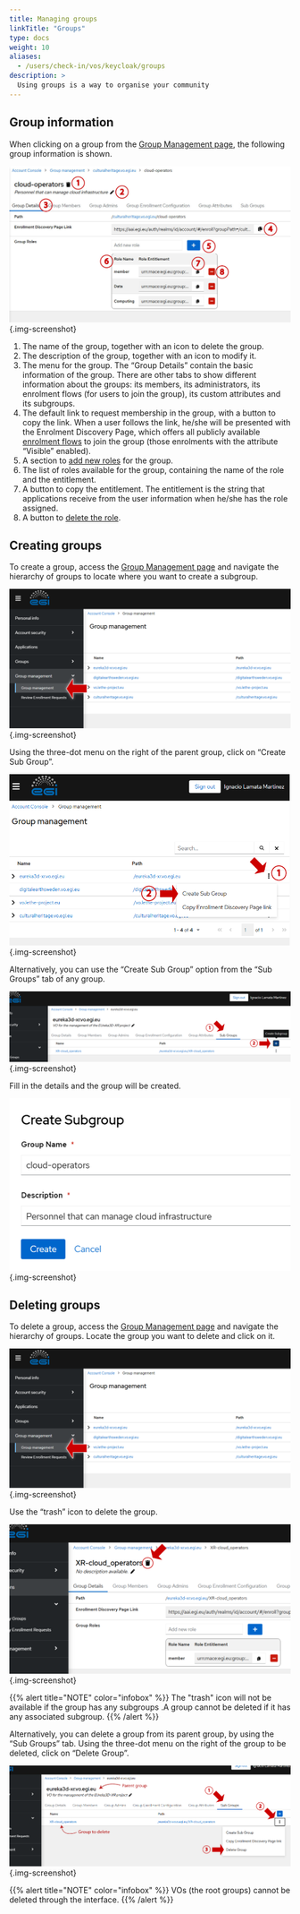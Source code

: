 ```yaml
---
title: Managing groups
linkTitle: "Groups"
type: docs
weight: 10
aliases:
  - /users/check-in/vos/keycloak/groups
description: >
  Using groups is a way to organise your community
---
```


## Group information

When clicking on a group from the
[Group Management page](https://aai.egi.eu/auth/realms/id/account/#/groups/admingroups),
the following group information is shown.

![Group details](./group_details.jpg)
{.img-screenshot}

1.  The name of the group, together with an icon to delete the group.
2.  The description of the group, together with an icon to modify it.
3.  The menu for the group. The “Group Details” contain the basic information of
    the group. There are other tabs to show different information about the
    groups: its members, its administrators, its enrolment flows (for users to
    join the group), its custom attributes and its subgroups.
4.  The default link to request membership in the group, with a button to copy
    the link. When a user follows the link, he/she will be presented with the
    Enrolment Discovery Page, which offers all publicly available
    [enrolment flows](../members/#group-enrolments) to join the group (those
    enrolments with the attribute “Visible” enabled).
5.  A section to [add new roles](../roles/#creating-group-roles) for the group.
6.  The list of roles available for the group, containing the name of the role
    and the entitlement.
7.  A button to copy the entitlement. The entitlement is the string that
    applications receive from the user information when he/she has the role
    assigned.
8.  A button to [delete the role](../roles/#deleting-group-roles).

## Creating groups

To create a group, access the
[Group Management page](https://aai.egi.eu/auth/realms/id/account/#/groups/admingroups)
and navigate the hierarchy of groups to locate where you want to create a
subgroup.

![Menu option Group management](./menu_groupmanagement.png)
{.img-screenshot}

Using the three-dot menu on the right of the parent group, click on “Create Sub
Group”.

![Create subgroup from main list](./subgroup_create.png)
{.img-screenshot}

Alternatively, you can use the “Create Sub Group” option from the “Sub Groups”
tab of any group.

![Create subgroup from Sub Groups menu](./subgroup_create2.png)
{.img-screenshot}

Fill in the details and the group will be created.

![Details for subgroup creation](./subgroup_create_detail.png)
{.img-screenshot}

## Deleting groups

To delete a group, access the
[Group Management page](https://aai.egi.eu/auth/realms/id/account/#/groups/admingroups)
and navigate the hierarchy of groups. Locate the group you want to delete and
click on it.

![Menu option Group management](./menu_groupmanagement.png)
{.img-screenshot}

Use the “trash” icon to delete the group.

![Delete group from group details](./subgroup_delete.png)
{.img-screenshot}

{{% alert title="NOTE" color="infobox" %}} The "trash" icon will not be
available if the group has any subgroups .A group cannot be deleted if it has
any associated subgroup. {{% /alert %}}

Alternatively, you can delete a group from its parent group, by using the “Sub
Groups” tab. Using the three-dot menu on the right of the group to be deleted,
click on “Delete Group”.

![Delete group from list of subgroups](./subgroup_delete2.png)
{.img-screenshot}

{{% alert title="NOTE" color="infobox" %}}
VOs (the root groups) cannot be
deleted through the interface.
{{% /alert %}}
